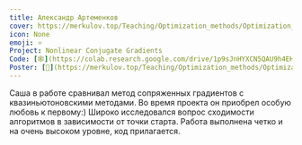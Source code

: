 ```yaml
---
title: Александр Артеменков
cover: https://merkulov.top/Teaching/Optimization_methods/Optimization_methods_______/Лучшие_проекты_по_оптимизации_2018/Александр_Артеменков/artemenkov.jpeg
icon: None
emoji: ⭐
Project: Nonlinear Conjugate Gradients
Code: [🕸](https://colab.research.google.com/drive/1p9sJnHYXCN5QAU9h4EHUkiKRuGPIqQuP)
Poster: [📎](https://merkulov.top/Teaching/Optimization_methods/Optimization_methods_______/Лучшие_проекты_по_оптимизации_2018/Александр_Артеменков/artemenkov_poster.pdf)
---
```


Саша в работе сравнивал метод сопряженных градиентов с квазиньютоновскими методами. Во время проекта он приобрел особую любовь к первому:) Широко исследовался вопрос сходимости алгоритмов в зависимости от точки старта. Работа выполнена четко и на очень высоком уровне, код прилагается.
